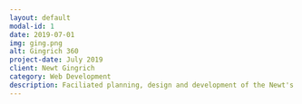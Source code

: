 ```yaml
---
layout: default
modal-id: 1
date: 2019-07-01
img: ging.png
alt: Gingrich 360
project-date: July 2019
client: Newt Gingrich
category: Web Development
description: Faciliated planning, design and development of the Newt's World platform, allowing followers of Newt Gingrich to pay and subscribe to exclusive content from Newt Gingrich. </br> Website <a href="https://www.gingrich360.com/">Gingrich 360</a>.
---
```

